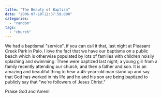 ```yaml
---
title: "The Beauty of Baptism"
date: "2006-07-10T12:37:58.000"
categories: 
  - "random"
tags: 
  - "church"
---
```


We had a baptismal "service", if you can call it that, last night at Pleasant Creek Park in Palo. I love the fact that we have our baptisms on a public beach which is otherwise populated by lots of families with children noisily splashing and swimming. Three were baptized last night; a young girl from a family recently attending our church, and then a father and son. It is an amazing and beautiful thing to hear a 45-year-old man stand up and say that God has worked in his life and he and his son are being baptized to publicly say that "we're followers of Jesus Christ."

Praise God and Amen!
